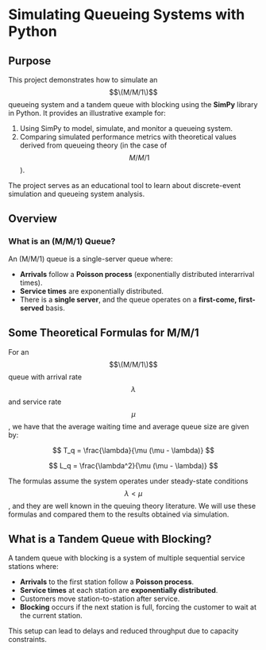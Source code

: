 # Simulating Queueing Systems with Python

## Purpose
This project demonstrates how to simulate an $$\(M/M/1\)$$ queueing system and a tandem queue with blocking using the **SimPy** library in Python. It provides an illustrative example for:
1. Using SimPy to model, simulate, and monitor a queueing system.
2. Comparing simulated performance metrics with theoretical values derived from queueing theory (in the case of $$M/M/1$$).

The project serves as an educational tool to learn about discrete-event simulation and queueing system analysis.

## Overview

### **What is an \(M/M/1\) Queue?**
An \(M/M/1\) queue is a single-server queue where:
- **Arrivals** follow a **Poisson process** (exponentially distributed interarrival times).
- **Service times** are exponentially distributed.
- There is a **single server**, and the queue operates on a **first-come, first-served** basis.

## Some Theoretical Formulas for M/M/1

For an $$\(M/M/1\)$$ queue with arrival rate $$\lambda$$ and service rate $$\mu$$, we have that the average waiting time and average queue size are given by:

$$
T_q = \frac{\lambda}{\mu (\mu - \lambda)}
$$

$$
L_q = \frac{\lambda^2}{\mu (\mu - \lambda)}
$$

The formulas assume the system operates under steady-state conditions $$\lambda < \mu$$, and they are well known in the queuing theory literature. We will use these formulas and compared them to the results obtained via simulation. 

## **What is a Tandem Queue with Blocking?**

A tandem queue with blocking is a system of multiple sequential service stations where:

- **Arrivals** to the first station follow a **Poisson process**.
- **Service times** at each station are **exponentially distributed**.
- Customers move station-to-station after service.
- **Blocking** occurs if the next station is full, forcing the customer to wait at the current station.

This setup can lead to delays and reduced throughput due to capacity constraints.

